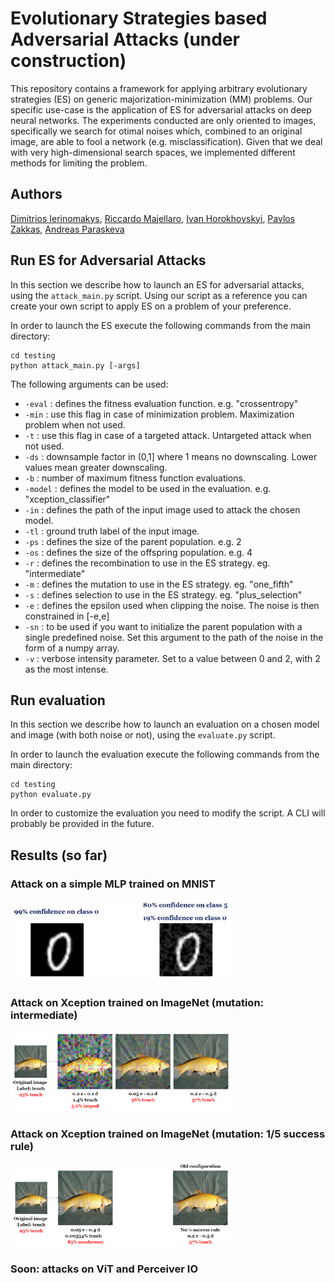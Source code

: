 # Evolutionary Strategies based Adversarial Attacks (under construction)
This repository contains a framework for applying arbitrary evolutionary strategies (ES) on generic majorization-minimization (MM) problems. Our specific use-case is the application of ES for adversarial attacks on deep neural networks. The experiments conducted are only oriented to images, specifically we search for otimal noises which, combined to an original image, are able to fool a network (e.g. misclassification).  Given that we deal with very high-dimensional search spaces, we implemented different methods for limiting the problem.


## Authors
<a href="https://github.com/OhGreat">Dimitrios Ierinomakys</a>, <a href="https://github.com/riccardomajellaro">Riccardo Majellaro</a>, <a href="https://github.com/doctorblinch">Ivan Horokhovskyi</a>, <a href="https://github.com/pavlosZakkas">Pavlos Zakkas</a>, <a href="https://www.linkedin.com/in/andreas-paraskeva-2053141a3/">Andreas Paraskeva</a>

## Run ES for Adversarial Attacks
In this section we describe how to launch an ES for adversarial attacks, using the `attack_main.py` script. Using our script as a reference you can create your own script to apply ES on a problem of your preference.

In order to launch the ES execute the following commands from the main directory:
```
cd testing
python attack_main.py [-args]  
```
The following arguments can be used:
- `-eval` : defines the fitness evaluation function. e.g. "crossentropy"
- `-min` : use this flag in case of minimization problem. Maximization problem when not used.
- `-t` : use this flag in case of a targeted attack. Untargeted attack when not used.
- `-ds` : downsample factor in (0,1] where 1 means no downscaling. Lower values mean greater downscaling.
- `-b` : number of maximum fitness function evaluations.
- `-model` : defines the model to be used in the evaluation. e.g. "xception_classifier"
- `-in` : defines the path of the input image used to attack the chosen model.
- `-tl` : ground truth label of the input image.
- `-ps` : defines the size of the parent population. e.g. 2
- `-os` : defines the size of the offspring population. e.g. 4
- `-r` : defines the recombination to use in the ES strategy. eg. "intermediate"
- `-m` : defines the mutation to use in the ES strategy. eg. "one_fifth"
- `-s` : defines selection to use in the ES strategy. eg. "plus_selection"
- `-e` :  defines the epsilon used when clipping the noise. The noise is then constrained in [-e,e]
- `-sn` : to be used if you want to initialize the parent population with a single predefined noise. Set this argument to the path of the noise in the form of a numpy array.
- `-v` : verbose intensity parameter. Set to a value between 0 and 2, with 2 as the most intense.

## Run evaluation
In this section we describe how to launch an evaluation on a chosen model and image (with both noise or not), using the `evaluate.py` script.

In order to launch the evaluation execute the following commands from the main directory:
```
cd testing
python evaluate.py
```

In order to customize the evaluation you need to modify the script. A CLI will probably be provided in the future.


## Results (so far)
### Attack on a simple MLP trained on MNIST
<img src="https://github.com/OhGreat/ES_Adversarial_Attacks/blob/main/images/mnist_example.png" width="70%" />

### Attack on Xception trained on ImageNet (mutation: intermediate)
<img src="https://github.com/OhGreat/ES_Adversarial_Attacks/blob/main/images/xception_ind_example.png" width="70%" />

### Attack on Xception trained on ImageNet (mutation: 1/5 success rule)
<img src="https://github.com/OhGreat/ES_Adversarial_Attacks/blob/main/images/xception_onefifth_example.png" width="70%" />

### Soon: attacks on ViT and Perceiver IO
